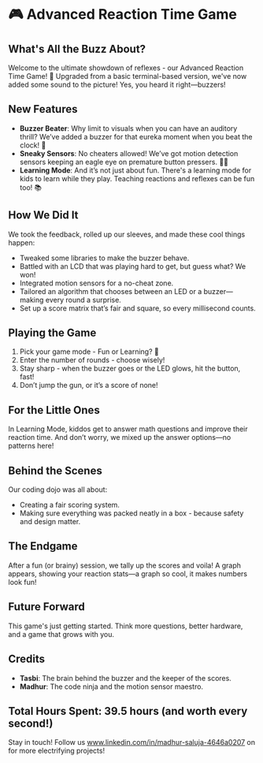 # 🎮 Advanced Reaction Time Game

## What's All the Buzz About?
Welcome to the ultimate showdown of reflexes - our Advanced Reaction Time Game! 
🚀 Upgraded from a basic terminal-based version, we've now added some sound to the picture! 
Yes, you heard it right—buzzers!

## New Features
- **Buzzer Beater**: Why limit to visuals when you can have an auditory thrill? We’ve added a buzzer for that eureka moment when you beat the clock! 🎉
- **Sneaky Sensors**: No cheaters allowed! We’ve got motion detection sensors keeping an eagle eye on premature button pressers. 🕵️‍♂️
- **Learning Mode**: And it’s not just about fun. There's a learning mode for kids to learn while they play. Teaching reactions and reflexes can be fun too! 📚

## How We Did It
We took the feedback, rolled up our sleeves, and made these cool things happen:
- Tweaked some libraries to make the buzzer behave.
- Battled with an LCD that was playing hard to get, but guess what? We won!
- Integrated motion sensors for a no-cheat zone.
- Tailored an algorithm that chooses between an LED or a buzzer—making every round a surprise.
- Set up a score matrix that’s fair and square, so every millisecond counts.

## Playing the Game
1. Pick your game mode - Fun or Learning? 🤔
2. Enter the number of rounds - choose wisely!
3. Stay sharp - when the buzzer goes or the LED glows, hit the button, fast!
4. Don’t jump the gun, or it’s a score of none!

## For the Little Ones
In Learning Mode, kiddos get to answer math questions and improve their reaction time. And don’t worry, we mixed up the answer options—no patterns here!

## Behind the Scenes
Our coding dojo was all about:
- Creating a fair scoring system.
- Making sure everything was packed neatly in a box - because safety and design matter.

## The Endgame
After a fun (or brainy) session, we tally up the scores and voila! A graph appears, showing your reaction stats—a graph so cool, it makes numbers look fun!

## Future Forward
This game's just getting started. Think more questions, better hardware, and a game that grows with you.

## Credits
- **Tasbi**: The brain behind the buzzer and the keeper of the scores.
- **Madhur**: The code ninja and the motion sensor maestro.

## Total Hours Spent: 39.5 hours (and worth every second!)
Stay in touch! Follow us www.linkedin.com/in/madhur-saluja-4646a0207 on for more electrifying projects!
